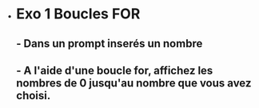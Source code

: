 - # Exo 1 Boucles FOR
    ## - Dans un prompt inserés un nombre 
    ## - A l'aide d'une boucle for, affichez les nombres de 0 jusqu'au nombre que vous avez choisi.
